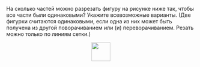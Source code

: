 На сколько частей можно разрезать фигуру на рисунке ниже так, чтобы все части были одинаковыми? Укажите всевозможные варианты. (Две фигурки считаются одинаковыми, если одна из них может быть получена из другой поворачиванием или (и) переворачиванием. Резать можно только по линиям сетки.)
<p align="center"><img src="https://matol.nomomon.repl.co/http:&amp;&amp;matol.kz&amp;images&amp;12&amp;gzho2018-910-1.png" height="50"></p>